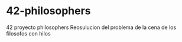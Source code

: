 # 42-philosophers
42 proyecto philosophers
Reosulucion del problema de la cena de los filosofos con hilos
